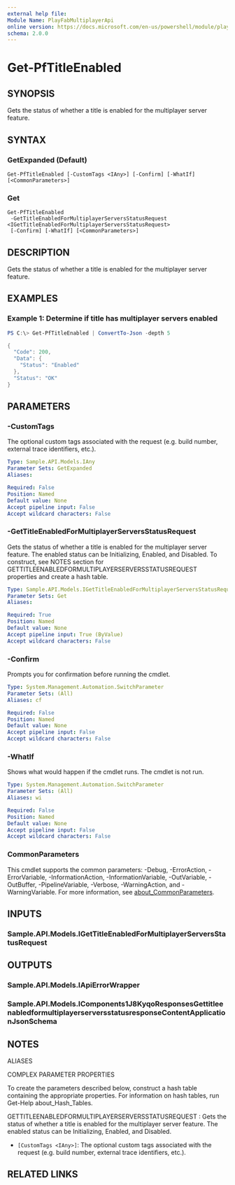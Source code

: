 ```yaml
---
external help file:
Module Name: PlayFabMultiplayerApi
online version: https://docs.microsoft.com/en-us/powershell/module/playfabmultiplayerapi/get-pftitleenabled
schema: 2.0.0
---
```


# Get-PfTitleEnabled

## SYNOPSIS
Gets the status of whether a title is enabled for the multiplayer server feature.

## SYNTAX

### GetExpanded (Default)
```
Get-PfTitleEnabled [-CustomTags <IAny>] [-Confirm] [-WhatIf] [<CommonParameters>]
```

### Get
```
Get-PfTitleEnabled
 -GetTitleEnabledForMultiplayerServersStatusRequest <IGetTitleEnabledForMultiplayerServersStatusRequest>
 [-Confirm] [-WhatIf] [<CommonParameters>]
```

## DESCRIPTION
Gets the status of whether a title is enabled for the multiplayer server feature.

## EXAMPLES

### Example 1: Determine if title has multiplayer servers enabled
```powershell
PS C:\> Get-PfTitleEnabled | ConvertTo-Json -depth 5

{
  "Code": 200,
  "Data": {
    "Status": "Enabled"
  },
  "Status": "OK"
}
```



## PARAMETERS

### -CustomTags
The optional custom tags associated with the request (e.g.
build number, external trace identifiers, etc.).

```yaml
Type: Sample.API.Models.IAny
Parameter Sets: GetExpanded
Aliases:

Required: False
Position: Named
Default value: None
Accept pipeline input: False
Accept wildcard characters: False
```

### -GetTitleEnabledForMultiplayerServersStatusRequest
Gets the status of whether a title is enabled for the multiplayer server feature.
The enabled status can be Initializing, Enabled, and Disabled.
To construct, see NOTES section for GETTITLEENABLEDFORMULTIPLAYERSERVERSSTATUSREQUEST properties and create a hash table.

```yaml
Type: Sample.API.Models.IGetTitleEnabledForMultiplayerServersStatusRequest
Parameter Sets: Get
Aliases:

Required: True
Position: Named
Default value: None
Accept pipeline input: True (ByValue)
Accept wildcard characters: False
```

### -Confirm
Prompts you for confirmation before running the cmdlet.

```yaml
Type: System.Management.Automation.SwitchParameter
Parameter Sets: (All)
Aliases: cf

Required: False
Position: Named
Default value: None
Accept pipeline input: False
Accept wildcard characters: False
```

### -WhatIf
Shows what would happen if the cmdlet runs.
The cmdlet is not run.

```yaml
Type: System.Management.Automation.SwitchParameter
Parameter Sets: (All)
Aliases: wi

Required: False
Position: Named
Default value: None
Accept pipeline input: False
Accept wildcard characters: False
```

### CommonParameters
This cmdlet supports the common parameters: -Debug, -ErrorAction, -ErrorVariable, -InformationAction, -InformationVariable, -OutVariable, -OutBuffer, -PipelineVariable, -Verbose, -WarningAction, and -WarningVariable. For more information, see [about_CommonParameters](http://go.microsoft.com/fwlink/?LinkID=113216).

## INPUTS

### Sample.API.Models.IGetTitleEnabledForMultiplayerServersStatusRequest

## OUTPUTS

### Sample.API.Models.IApiErrorWrapper

### Sample.API.Models.IComponents1J8KyqoResponsesGettitleenabledformultiplayerserversstatusresponseContentApplicationJsonSchema

## NOTES

ALIASES

COMPLEX PARAMETER PROPERTIES

To create the parameters described below, construct a hash table containing the appropriate properties. For information on hash tables, run Get-Help about_Hash_Tables.


GETTITLEENABLEDFORMULTIPLAYERSERVERSSTATUSREQUEST <IGetTitleEnabledForMultiplayerServersStatusRequest>: Gets the status of whether a title is enabled for the multiplayer server feature. The enabled status can be Initializing, Enabled, and Disabled.
  - `[CustomTags <IAny>]`: The optional custom tags associated with the request (e.g. build number, external trace identifiers, etc.).

## RELATED LINKS


